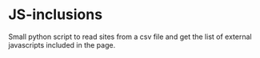 # JS-inclusions
Small python script to read sites from a csv file and get the list of external javascripts included in the page.
